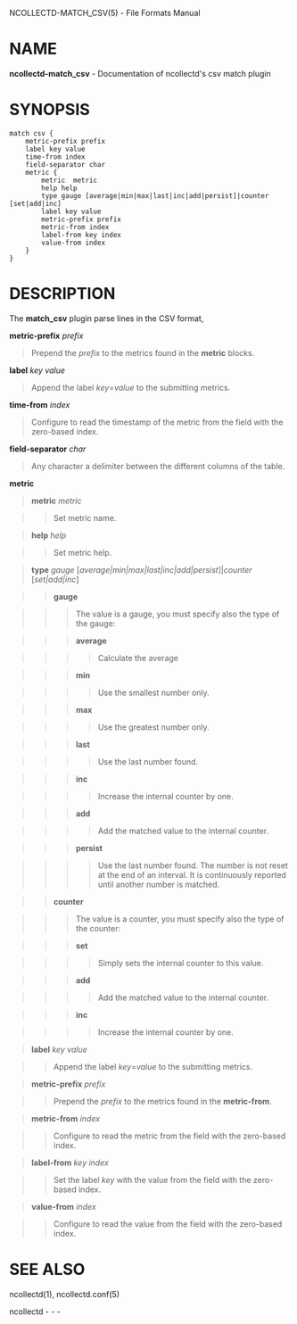NCOLLECTD-MATCH\_CSV(5) - File Formats Manual

# NAME

**ncollectd-match\_csv** - Documentation of ncollectd's csv match plugin

# SYNOPSIS

	match csv {
	    metric-prefix prefix
	    label key value
	    time-from index
	    field-separator char
	    metric {
	        metric  metric
	        help help
	        type gauge [average|min|max|last|inc|add|persist]|counter [set|add|inc]
	        label key value
	        metric-prefix prefix
	        metric-from index
	        label-from key index
	        value-from index
	    }
	}

# DESCRIPTION

The **match\_csv** plugin parse lines in the CSV format,

**metric-prefix** *prefix*

> Prepend the *prefix* to the metrics found in the **metric** blocks.

**label** *key* *value*

> Append the label *key*=*value* to the submitting metrics.

**time-from** *index*

> Configure to read the timestamp of the metric from the field with the
> zero-based index.

**field-separator** *char*

> Any character a delimiter between the different columns of the table.

**metric**

> **metric** *metric*

> > Set metric name.

> **help** *help*

> > Set metric help.

> **type** *gauge* \[*average|min|max|last|inc|add|persist*]|*counter* \[*set|add|inc*]

> > **gauge**

> > > The value is a gauge, you must specify also the type of the gauge:

> > > **average**

> > > > Calculate the average

> > > **min**

> > > > Use the smallest number only.

> > > **max**

> > > > Use the greatest number only.

> > > **last**

> > > > Use the last number found.

> > > **inc**

> > > > Increase the internal counter by one.

> > > **add**

> > > > Add the matched value to the internal counter.

> > > **persist**

> > > > Use the last number found.
> > > > The number is not reset at the end of an interval.
> > > > It is continuously reported until another number is matched.

> > **counter**

> > > The value is a counter, you must specify also the type of the counter:

> > > **set**

> > > > Simply sets the internal counter to this value.

> > > **add**

> > > > Add the matched value to the internal counter.

> > > **inc**

> > > > Increase the internal counter by one.

> **label** *key* *value*

> > Append the label *key*=*value* to the submitting metrics.

> **metric-prefix** *prefix*

> > Prepend the *prefix* to the metrics found in the **metric-from**.

> **metric-from** *index*

> > Configure to read the metric from the field with the zero-based index.

> **label-from** *key* *index*

> > Set the label *key* with the value from the field with the zero-based index.

> **value-from** *index*

> > Configure to read the value from the field with the zero-based index.

# SEE ALSO

ncollectd(1),
ncollectd.conf(5)

ncollectd - - -
